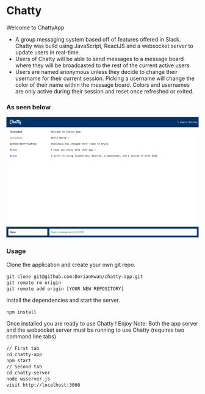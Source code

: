 Chatty
=====================

Welcome to ChattyApp 
  - A group messaging system based off of features offered in Slack. Chatty was build using JavaScript, ReactJS and  a websocket server to update users in real-time.
  - Users of Chatty will be able to send messages to a message board where they will be broadcasted to the rest of the current active users
  - Users are named anonymous unless they decide to change their username for their current session. Picking a username will change the color of their name within the message board. Colors and usernames are only active during their session and reset once refreshed or exited.
  
  
### As seen below

![Alt text](/chatty-app/screenshots/chatty.png?raw=true "Chatty")

### Usage

Clone the application and create your own git repo.

```
git clone git@github.com:DorianKwan/chatty-app.git
git remote rm origin
git remote add origin [YOUR NEW REPOSITORY]
```

Install the dependencies and start the server.

```
npm install
```
Once installed you are ready to use Chatty ! Enjoy
Note: Both the app server and the websocket server must be running to use Chatty (requires two command line tabs)

```
// First tab
cd chatty-app
npm start 
// Second tab
cd chatty-server
node wsserver.js
visit http://localhost:3000
```
